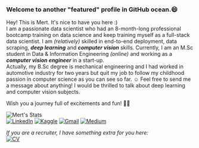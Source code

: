 ### Welcome to another "featured" profile in GitHub ocean.😄
Hey! This is Mert. It's nice to have you here :)<br>I am a passionate data scientist who had an 8-month-long professional bootcamp training on data science and keep training myself as a full-stack data scientist. I am *(relatively)* skilled in end-to-end deployment, data scraping, ***deep learning*** and ***computer vision*** skills. Currently, I am an M.Sc student in Data & Information Engineering *(online)* and working as a ***computer vision engineer*** in a start-up.<br>
Actually, my B.Sc degree is mechanical engineering and I had worked in automotive industry for two years but quit my job to follow my childhood passion in computer science as you can see so far. :relaxed: Feel free to send me a message about anything! I would be thrilled to talk about deep learning and computer vision subjects.

Wish you a journey full of excitements and fun! 🏴‍☠️

<!-- (https://github.com/anuraghazra/github-readme-stats) -->
![Mert's Stats](https://github-readme-stats.vercel.app/api?username=gulmert89&show_icons=true&theme=vision-friendly-dark&count_private=true)<br>
[![LinkedIn](https://img.shields.io/badge/linkedin-%230077B5.svg?&style=for-the-badge&logo=linkedin&logoColor=white)](https://www.linkedin.com/in/gulmert89/)
[![Kaggle](https://img.shields.io/badge/kaggle-%2312100E.svg?&style=for-the-badge&logo=kaggle&labelColor=gray&color=gray)](https://www.kaggle.com/gulmert89)
[![Gmail](https://img.shields.io/badge/gmail-%2312100E.svg?&style=for-the-badge&logo=gmail&labelColor=white&color=red)](mailto:gul.mert89@gmail.com)
[![Medium](https://img.shields.io/badge/medium-%2312100E.svg?&style=for-the-badge&logo=medium&logoColor=white)](https://medium.com/@gulmert89)<br>

*If you are a recruiter, I have something extra for you here:*<br>
[![CV](https://img.shields.io/badge/CV-Plain-orange)](https://dar.vin/mg-cv)
<!--[![CV0](https://img.shields.io/badge/CV-Featured-green)](https://dar.vin/mg-cv0)-->

